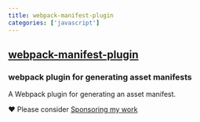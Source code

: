 ```yaml
---
title: webpack-manifest-plugin
categories: ['javascript']
---
```

## [webpack-manifest-plugin](https://github.com/shellscape/webpack-manifest-plugin)

### webpack plugin for generating asset manifests


A Webpack plugin for generating an asset manifest.

:heart: Please consider [Sponsoring my work](https://github.com/sponsors/shellscape)
